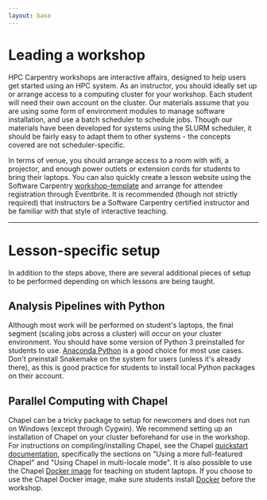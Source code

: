 ```yaml
---
layout: base
---
```


# Leading a workshop

HPC Carpentry workshops are interactive affairs, 
designed to help users get started using an HPC system.
As an instructor, you should ideally set up or arrange access to a computing cluster for your workshop.
Each student will need their own account on the cluster.
Our materials assume that you are using some form of environment modules to manage software installation, and use a batch scheduler to schedule jobs.
Though our materials have been developed for systems using the SLURM scheduler, 
it should be fairly easy to adapt them to other systems - 
the concepts covered are not scheduler-specific.

In terms of venue, 
you should arrange access to a room with wifi, 
a projector, and enough power outlets or extension cords for students to bring their laptops.
You can also quickly create a lesson website using the Software Carpentry 
[workshop-template](https://github.com/swcarpentry/workshop-template)
and arrange for attendee registration through Eventbrite.
It is recommended (though not strictly required) that instructors be a Software Carpentry certified instructor and be familiar with that style of interactive teaching.

-----------------------------------------------------------

# Lesson-specific setup

In addition to the steps above, 
there are several additional pieces of setup to be performed depending on which lessons are being taught.

## Analysis Pipelines with Python

Although most work will be performed on student's laptops, 
the final segment (scaling jobs across a cluster) will occur on your cluster environment.
You should have some version of Python 3 preinstalled for students to use.
[Anaconda Python](https://www.anaconda.com/download/#linux) is a good choice for most use cases.
Don't preinstall Snakemake on the system for users (unless it's already there), 
as this is good practice for students to install local Python packages on their account.

## Parallel Computing with Chapel

Chapel can be a tricky package to setup for newcomers and does not run on Windows (except through Cygwin).
We recommend setting up an installation of Chapel on your cluster beforehand for use in the workshop.
For instructions on compiling/installing Chapel, see the Chapel [quickstart documentation](https://chapel-lang.org/docs/latest/usingchapel/QUICKSTART.html), 
specifically the sections on "Using a more full-featured Chapel" 
and "Using Chapel in multi-locale mode". 
It is also possible to use the Chapel [Docker image](https://hub.docker.com/r/chapel/chapel-gasnet/) for teaching on student laptops.
If you choose to use the Chapel Docker image, 
make sure students install [Docker](https://www.docker.com/) before the workshop.

